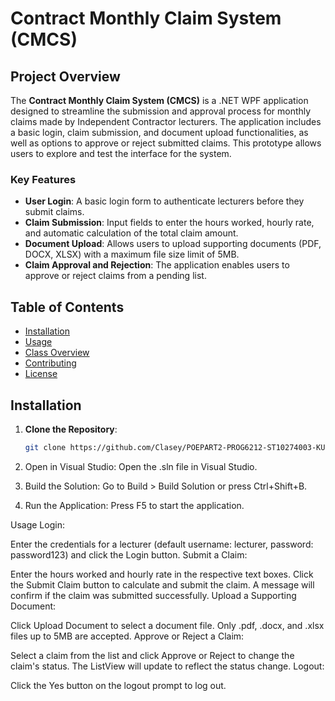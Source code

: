 # Contract Monthly Claim System (CMCS)

## Project Overview

The **Contract Monthly Claim System (CMCS)** is a .NET WPF application designed to streamline the submission and approval process for monthly claims made by Independent Contractor lecturers. The application includes a basic login, claim submission, and document upload functionalities, as well as options to approve or reject submitted claims. This prototype allows users to explore and test the interface for the system.

### Key Features
- **User Login**: A basic login form to authenticate lecturers before they submit claims.
- **Claim Submission**: Input fields to enter the hours worked, hourly rate, and automatic calculation of the total claim amount.
- **Document Upload**: Allows users to upload supporting documents (PDF, DOCX, XLSX) with a maximum file size limit of 5MB.
- **Claim Approval and Rejection**: The application enables users to approve or reject claims from a pending list.

## Table of Contents

- [Installation](#installation)
- [Usage](#usage)
- [Class Overview](#class-overview)
- [Contributing](#contributing)
- [License](#license)

## Installation

1. **Clone the Repository**:
   ```bash
   git clone https://github.com/Clasey/POEPART2-PROG6212-ST10274003-KUZIVAKWASHE-C-KANYEMBA.git

2. Open in Visual Studio: Open the .sln file in Visual Studio.

3. Build the Solution: Go to Build > Build Solution or press Ctrl+Shift+B.

4. Run the Application: Press F5 to start the application.

Usage
Login:

Enter the credentials for a lecturer (default username: lecturer, password: password123) and click the Login button.
Submit a Claim:

Enter the hours worked and hourly rate in the respective text boxes.
Click the Submit Claim button to calculate and submit the claim.
A message will confirm if the claim was submitted successfully.
Upload a Supporting Document:

Click Upload Document to select a document file.
Only .pdf, .docx, and .xlsx files up to 5MB are accepted.
Approve or Reject a Claim:

Select a claim from the list and click Approve or Reject to change the claim's status.
The ListView will update to reflect the status change.
Logout:

Click the Yes button on the logout prompt to log out.
